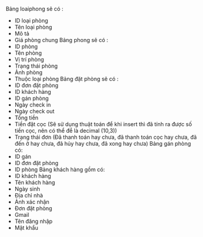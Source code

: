 Bảng loaiphong sẽ có :
- ID loại phòng
- Tên loại phòng
- Mô tả
- Giá phòng chung
Bảng phong sẽ có :
- ID phòng
- Tên phòng
- Vị trí phòng
- Trạng thái phòng
- Ảnh phòng
- Thuộc loại phòng
Bảng đặt phòng sẽ có :
- ID đơn đặt phòng
- ID khách hàng
- ID gán phòng
- Ngày check in
- Ngày check out
- Tổng tiền 
- Tiền đặt cọc (Sẽ sử dụng thuật toán để khi insert thì đã tính ra được số tiền cọc, nên có thể để là decimal (10,3))
- Trạng thái đơn (Đã thanh toán hay chưa, đã thanh toán cọc hay chưa, đã đến ở hay chưa, đã hủy hay chưa, đã xong hay chưa)
Bảng gán phòng có:
- ID gán
- ID đơn đặt phòng
- ID phòng
Bảng khách hàng gồm có:
- ID khách hàng
- Tên khách hàng
- Ngày sinh
- Địa chỉ nhà
- Ảnh xác nhận
- Đơn đặt phòng
- Gmail
- Tên đăng nhập
- Mật khẩu
